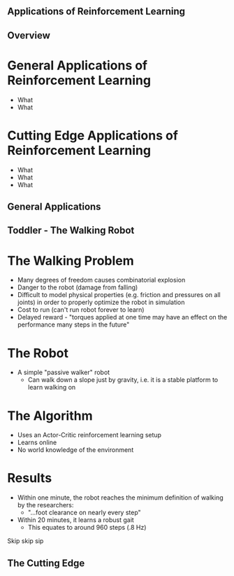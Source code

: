 ## Applications of Reinforcement Learning

## Overview
# General Applications of Reinforcement Learning
  - What
  - What
# Cutting Edge Applications of Reinforcement Learning
  - What
  - What
  - What
  
 ## General Applications
 
 ## Toddler - The Walking Robot
 # The Walking Problem
  - Many degrees of freedom causes combinatorial explosion
  - Danger to the robot (damage from falling)
  - Difficult to model physical properties (e.g. friction and pressures on all joints) in order to properly optimize the robot in simulation
  - Cost to run (can't run robot forever to learn)
  - Delayed reward - "torques applied at one time may have an effect on the performance many steps in the future"
 # The Robot
  - A simple "passive walker" robot
    - Can walk down a slope just by gravity, i.e. it is a stable platform to learn walking on
 # The Algorithm
  - Uses an Actor-Critic reinforcement learning setup
  - Learns online
  - No world knowledge of the environment
  
  
 # Results
  - Within one minute, the robot reaches the minimum definition of walking by the researchers:
    - "...foot clearance on nearly every step"
  - Within 20 minutes, it learns a robust gait
    - This equates to around 960 steps (.8 Hz)
 
 
 
 Skip skip sip
 
 
 ## The Cutting Edge
 
